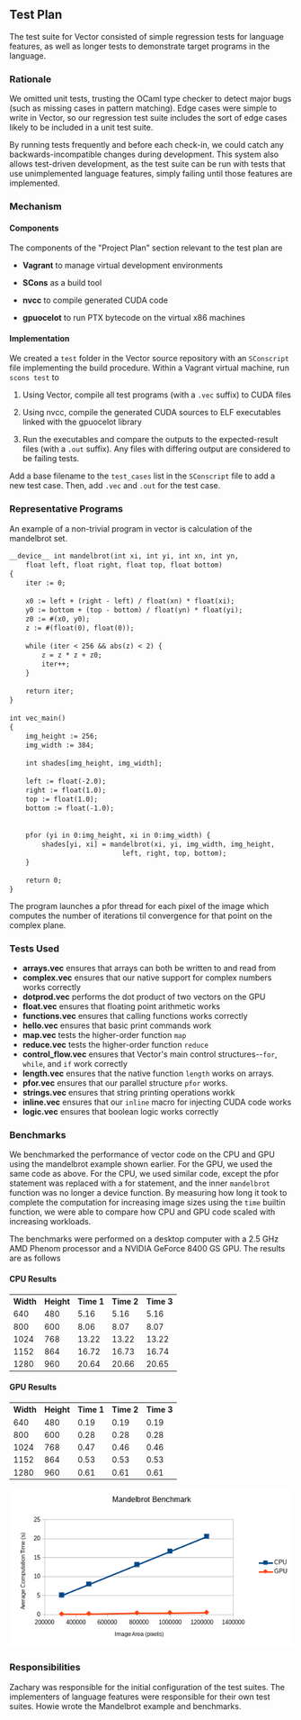 ## Test Plan

The test suite for Vector consisted of simple regression tests for language
features, as well as longer tests to demonstrate target programs in the language.

### Rationale

We omitted unit tests, trusting the OCaml type checker to detect major bugs
(such as missing cases in pattern matching). Edge cases were simple to write in
Vector, so our regression test suite includes the sort of edge cases likely to
be included in a unit test suite.

By running tests frequently and before each check-in, we could catch any
backwards-incompatible changes during development. This system also allows
test-driven development, as the test suite can be run with tests that use
unimplemented language features, simply failing until those features are
implemented.

### Mechanism

#### Components

The components of the "Project Plan" section relevant to the test plan are

* **Vagrant** to manage virtual development environments

* **SCons** as a build tool

* **nvcc** to compile generated CUDA code

* **gpuocelot** to run PTX bytecode on the virtual x86 machines

#### Implementation

We created a `test` folder in the Vector source repository with an `SConscript`
file implementing the build procedure. Within a Vagrant virtual machine, run
`scons test` to

1. Using Vector, compile all test programs (with a `.vec` suffix) to CUDA files

2. Using nvcc, compile the generated CUDA sources to ELF executables linked
   with the gpuocelot library

3. Run the executables and compare the outputs to the expected-result files
   (with a `.out` suffix). Any files with differing output are considered to be
   failing tests.

Add a base filename to the `test_cases` list in the `SConscript` file to add a
new test case. Then, add `.vec` and `.out` for the test case.

### Representative Programs

An example of a non-trivial program in vector is calculation of the
mandelbrot set.

    __device__ int mandelbrot(int xi, int yi, int xn, int yn,
        float left, float right, float top, float bottom)
    {
        iter := 0;

        x0 := left + (right - left) / float(xn) * float(xi);
        y0 := bottom + (top - bottom) / float(yn) * float(yi);
        z0 := #(x0, y0);
        z := #(float(0), float(0));

        while (iter < 256 && abs(z) < 2) {
            z = z * z + z0;
            iter++;
        }

        return iter;
    }

    int vec_main()
    {
        img_height := 256;
        img_width := 384;

        int shades[img_height, img_width];

        left := float(-2.0);
        right := float(1.0);
        top := float(1.0);
        bottom := float(-1.0);


        pfor (yi in 0:img_height, xi in 0:img_width) {
            shades[yi, xi] = mandelbrot(xi, yi, img_width, img_height,
                                left, right, top, bottom);
        }

        return 0;
    }

The program launches a pfor thread for each pixel of the image which computes
the number of iterations til convergence for that point on the complex plane.

### Tests Used

* **arrays.vec** ensures that arrays can both be written to and read from 
* **complex.vec** ensures that our native support for complex numbers works correctly
* **dotprod.vec** performs the dot product of two vectors on the GPU
* **float.vec** ensures that floating point arithmetic works
* **functions.vec** ensures that calling functions works correctly
* **hello.vec** ensures that basic print commands work
* **map.vec** tests the higher-order function `map`
* **reduce.vec** tests the higher-order function `reduce`
* **control_flow.vec** ensures that Vector's main control structures--`for`, 
`while`, and `if` work correctly
* **length.vec** ensures that the native function `length` works on arrays.
* **pfor.vec** ensures that our parallel structure `pfor` works.
* **strings.vec** ensures that string printing operations workk
* **inline.vec** ensures that our `inline` macro for injecting CUDA code works
* **logic.vec** ensures that boolean logic works correctly

### Benchmarks

We benchmarked the performance of vector code on the CPU and GPU using the
mandelbrot example shown earlier. For the GPU, we used the same code as above.
For the CPU, we used similar code, except the pfor statement was replaced
with a for statement, and the inner `mandelbrot` function was no longer a
device function. By measuring how long it took to complete the computation
for increasing image sizes using the `time` builtin function, we were able to
compare how CPU and GPU code scaled with increasing workloads.

The benchmarks were performed on a desktop computer with a 2.5 GHz AMD Phenom
processor and a NVIDIA GeForce 8400 GS GPU. The results are as follows

#### CPU Results

<table>
    <tr><th>Width</th><th>Height</th><th>Time 1</th><th>Time 2</th><th>Time 3</th></tr>
    <tr><td>640</td><td>480</td><td>5.16</td><td>5.16</td><td>5.16</td></tr>
    <tr><td>800</td><td>600</td><td>8.06</td><td>8.07</td><td>8.07</td></tr>
    <tr><td>1024</td><td>768</td><td>13.22</td><td>13.22</td><td>13.22</td></tr>
    <tr><td>1152</td><td>864</td><td>16.72</td><td>16.73</td><td>16.74</td></tr>
    <tr><td>1280</td><td>960</td><td>20.64</td><td>20.66</td><td>20.65</td></tr>
</table>

#### GPU Results

<table>
    <tr><th>Width</th><th>Height</th><th>Time 1</th><th>Time 2</th><th>Time 3</th></tr>
    <tr><td>640</td><td>480</td><td>0.19</td><td>0.19</td><td>0.19</td></tr>
    <tr><td>800</td><td>600</td><td>0.28</td><td>0.28</td><td>0.28</td></tr>
    <tr><td>1024</td><td>768</td><td>0.47</td><td>0.46</td><td>0.46</td></tr>
    <tr><td>1152</td><td>864</td><td>0.53</td><td>0.53</td><td>0.53</td></tr>
    <tr><td>1280</td><td>960</td><td>0.61</td><td>0.61</td><td>0.61</td></tr>
</table>

![Benchmark Results](docs/benchmark-result-plot.png)

### Responsibilities

Zachary was responsible for the initial configuration of the test suites. The
implementers of language features were responsible for their own test suites.
Howie wrote the Mandelbrot example and benchmarks.
